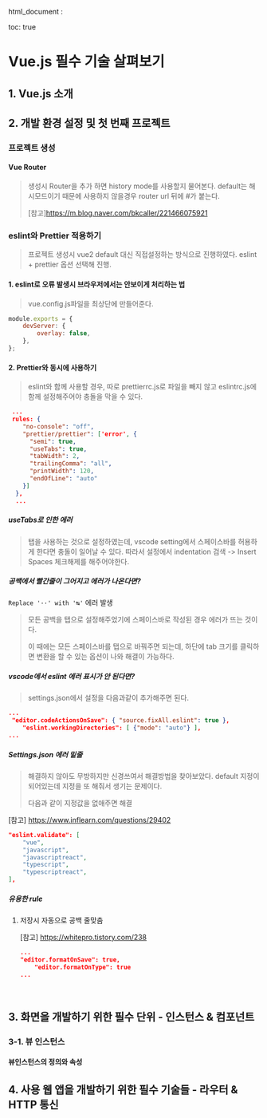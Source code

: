 html_document  : 

toc: true

# Vue.js 필수 기술 살펴보기

## 1. Vue.js 소개





## 2. 개발 환경 설정 및 첫 번째 프로젝트



### 프로젝트 생성

#### Vue Router

> 생성시 Router을 추가 하면 history mode를 사용할지 물어본다. 
> default는 해시모드이기 때문에 사용하지 않을경우 router url 뒤에 #가 붙는다.
>
> [참고]https://m.blog.naver.com/bkcaller/221466075921



### eslint와 Prettier 적용하기

> 프로젝트 생성시 vue2 default 대신 직접설정하는 방식으로 진행하였다.
> eslint + prettier 옵션 선택해 진행.

#### 1. eslint로 오류 발생시 브라우저에서는 안보이게 처리하는 법

> vue.config.js파일을 최상단에 만들어준다.

```javascript
module.exports = {
	devServer: {
		overlay: false,
	},
};
```

#### 2. Prettier와 동시에 사용하기

> eslint와 함께 사용할 경우, 따로 prettierrc.js로 파일을 빼지 않고 eslintrc.js에 함께 설정해주어야 충돌을 막을 수 있다.

```json
 ...
 rules: {
    "no-console": "off",
    "prettier/prettier": ['error', {
      "semi": true,
      "useTabs": true,
      "tabWidth": 2,
      "trailingComma": "all",
      "printWidth": 120,
      "endOfLine": "auto"
    }]
  },
  ...
```

##### useTabs로 인한 에러

> 탭을 사용하는 것으로 설정하였는데, vscode setting에서 스페이스바를 허용하게 한다면 충돌이 일어날 수 있다. 따라서 설정에서 indentation 검색 -> Insert Spaces 체크해제를 해주어야한다.

##### 공백에서 빨간줄이 그어지고 에러가 나온다면?

`Replace '··' with '↹'` 에러 발생

> 모든 공백을 탭으로 설정해주었기에 스페이스바로 작성된 경우 에러가 뜨는 것이다.
>
> 이 때에는 모든 스페이스바를 탭으로 바꿔주면 되는데, 하단에 tab 크기를 클릭하면 변환을 할 수 있는 옵션이 나와 해결이 가능하다.

##### vscode에서 eslint 에러 표시가 안 된다면?

> settings.json에서 설정을 다음과같이 추가해주면 된다.

```json
...
 "editor.codeActionsOnSave": { "source.fixAll.eslint": true },
    "eslint.workingDirectories": [ {"mode": "auto"} ],
...
```



##### Settings.json 에러 밑줄

> 해결하지 않아도 무방하지만 신경쓰여서 해결방법을 찾아보았다.
> default 지정이 되어있는데 지정을 또 해줘서 생기는 문제이다.
>
> 다음과 같이 지정값을 없애주면 해결

[참고] https://www.inflearn.com/questions/29402

```json
"eslint.validate": [
	"vue",
	"javascript",
	"javascriptreact",
	"typescript",
	"typescriptreact",
],
```



##### 유용한 rule

1. 저장시 자동으로 공백 줄맞춤

   [참고] https://whitepro.tistory.com/238

   ```json
   ...
   "editor.formatOnSave": true,
       "editor.formatOnType": true
   ...
   ```

   ​

## 3. 화면을 개발하기 위한 필수 단위 - 인스턴스 & 컴포넌트

### 3-1. 뷰 인스턴스

#### 뷰인스턴스의 정의와 속성





## 4. 사용 웹 앱을 개발하기 위한 필수 기술들 - 라우터 & HTTP 통신

